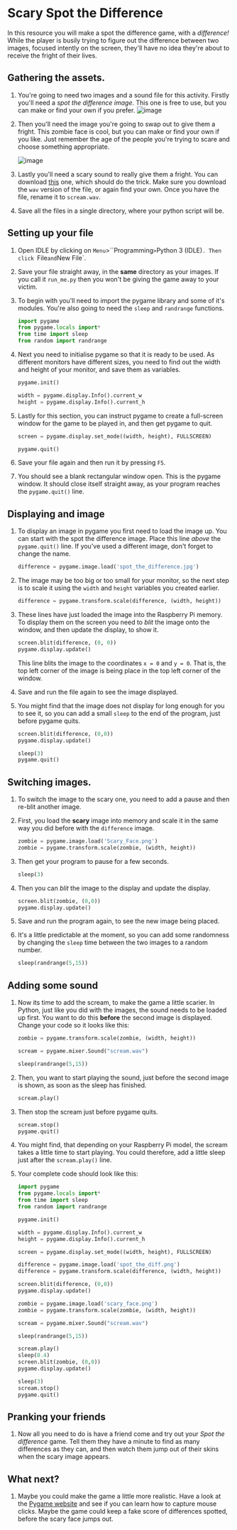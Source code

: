 # Scary Spot the Difference

In this resource you will make a spot the difference game, with a *difference!*
While the player is busily trying to figure out the difference between two images, focused intently on the screen, they'll have no idea they're about to receive the fright of their lives.

## Gathering the assets.
1. You're going to need two images and a sound file for this activity. Firstly you'll need a *spot the difference image*. This one is free to use, but you can make or find your own if you prefer.
   ![image](images/spot_the_diff.png)

1. Then you'll need the image you're going to swap out to give them a fright. This zombie face is cool, but you can make or find your own if you like. Just remember the age of the people you're trying to scare and choose something appropriate.

	![image](images/scary_face.png)

1. Lastly you'll need a scary sound to really give them a fright. You can download [this](http://soundbible.com/1627-Female-Scream-Horror.html) one, which should do the trick. Make sure you download the `wav` version of the file, or again find your own. Once you have the file, rename it to `scream.wav`.

1. Save all the files in a single directory, where your python script will be.

## Setting up your file

1. Open IDLE by clicking on `Menu`>``Programming`>`Python 3 (IDLE)`. Then click `File` and `New File`.

1. Save your file straight away, in the **same** directory as your images. If you call it `run_me.py` then you won't be giving the game away to your victim.

1. To begin with you'll need to import the pygame library and some of it's modules. You're also going to need the `sleep` and `randrange` functions.

    ``` python
    import pygame
    from pygame.locals import*
	from time import sleep
	from random import randrange
    ```
	
1. Next you need to initialise pygame so that it is ready to be used. As different monitors have different sizes, you need to find out the width and height of your monitor, and save them as variables.

    ``` python
	pygame.init()

	width = pygame.display.Info().current_w
	height = pygame.display.Info().current_h
	```
    
1. Lastly for this section, you can instruct pygame to create a full-screen window for the game to be played in, and then get pygame to quit.

    ``` python
	screen = pygame.display.set_mode((width, height), FULLSCREEN)
	
	pygame.quit()
    ```

1. Save your file again and then run it by pressing `F5`.

1. You should see a blank rectangular window open. This is the pygame window. It should close itself straight away, as your program reaches the `pygame.quit()` line.

## Displaying and image
1. To display an image in pygame you first need to load the image up. You can start with the spot the difference image. Place this line *above* the `pygame.quit()` line. If you've used a different image, don't forget to change the name.

	``` python
	difference = pygame.image.load('spot_the_difference.jpg')
	```

1. The image may be too big or too small for your monitor, so the next step is to scale it using the `width` and `height` variables you created earlier.

	```python
	difference = pygame.transform.scale(difference, (width, height))
	```
	
1. These lines have just loaded the image into the Raspberry Pi memory. To display them on the screen you need to *blit* the image onto the window, and then update the display, to show it.

    ``` python
    screen.blit(difference, (0, 0))
    pygame.display.update()
    ```
	
    This line blits the image to the coordinates `x = 0` and `y = 0`. That is, the top left corner of the image is being place in the top left corner of the window.

1. Save and run the file again to see the image displayed.

1. You might find that the image does not display for long enough for you to see it, so you can add a small `sleep` to the end of the program, just before pygame quits.

	```python
	screen.blit(difference, (0,0))
	pygame.display.update()
	
	sleep(3)
	pygame.quit()
	```

## Switching images.
1. To switch the image to the scary one, you need to add a pause and then re-blit another image.
1. First, you load the **scary** image into memory and scale it in the same way you did before with the `difference` image.

	```python
	zombie = pygame.image.load('Scary_Face.png')
	zombie = pygame.transform.scale(zombie, (width, height))
	```
	
1. Then get your program to pause for a few seconds.

	```python
	sleep(3)
	```
1. Then you can *blit* the image to the display and update the display.

    ``` python
	screen.blit(zombie, (0,0))
	pygame.display.update()
    ```

1. Save and run the program again, to see the new image being placed.

1. It's a little predictable at the moment, so you can add some randomness by changing the `sleep` time between the two images to a random number.

	```python
	sleep(randrange(5,15))
	```
	
## Adding some sound

1. Now its time to add the scream, to make the game a little scarier. In Python, just like you did with the images, the sound needs to be loaded up first. You want to do this **before** the second image is displayed. Change your code so it looks like this:

    ``` python
	zombie = pygame.transform.scale(zombie, (width, height))

	scream = pygame.mixer.Sound("scream.wav")
	
	sleep(randrange(5,15))
    ```

1. Then, you want to start playing the sound, just before the second image is shown, as soon as the sleep has finished.

    ``` python
    scream.play()
    ```

1. Then stop the scream just before pygame quits.

    ``` python
    scream.stop()
    pygame.quit()
    ```

1. You might find, that depending on your Raspberry Pi model, the scream takes a little time to start playing. You could therefore, add a little sleep just after the `scream.play()` line.

1. Your complete code should look like this:

	```python
	import pygame
	from pygame.locals import*
	from time import sleep
	from random import randrange

	pygame.init()

	width = pygame.display.Info().current_w
	height = pygame.display.Info().current_h

	screen = pygame.display.set_mode((width, height), FULLSCREEN)

	difference = pygame.image.load('spot_the_diff.png')
	difference = pygame.transform.scale(difference, (width, height))

	screen.blit(difference, (0,0))
	pygame.display.update()

	zombie = pygame.image.load('scary_face.png')
	zombie = pygame.transform.scale(zombie, (width, height))

	scream = pygame.mixer.Sound("scream.wav")

	sleep(randrange(5,15))

	scream.play()
	sleep(0.4)
	screen.blit(zombie, (0,0))
	pygame.display.update()

	sleep(3)
	scream.stop()
	pygame.quit()
	```
	
## Pranking your friends
1. Now all you need to do is have a friend come and try out your *Spot the difference* game. Tell them they have a minute to find as many differences as they can, and then watch them jump out of their skins when the scary image appears.

## What next?
1. Maybe you could make the game a little more realistic. Have a look at the [Pygame website](http://www.pygame.org/docs/tut/newbieguide.html) and see if you can learn how to capture mouse clicks. Maybe the game could keep a fake score of differences spotted, before the scary face jumps out.
